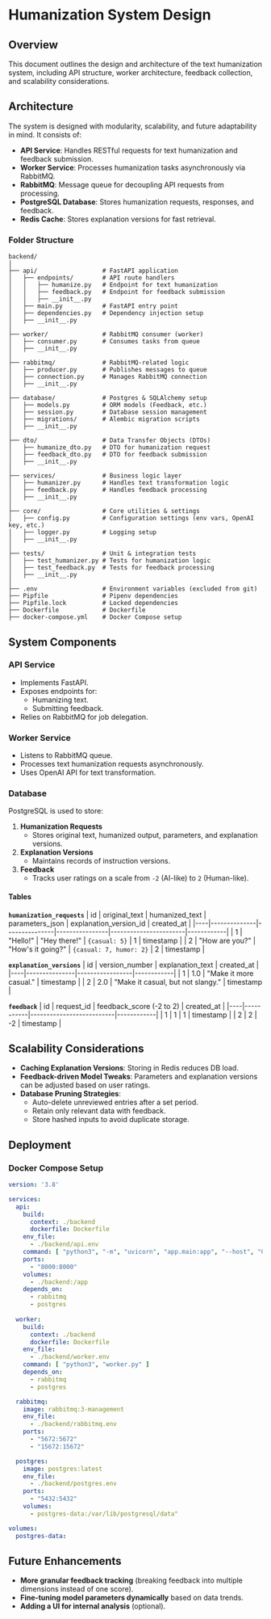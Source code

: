 # Humanization System Design

## Overview
This document outlines the design and architecture of the text humanization system, including API structure, worker architecture, feedback collection, and scalability considerations.

## Architecture
The system is designed with modularity, scalability, and future adaptability in mind. It consists of:
- **API Service**: Handles RESTful requests for text humanization and feedback submission.
- **Worker Service**: Processes humanization tasks asynchronously via RabbitMQ.
- **RabbitMQ**: Message queue for decoupling API requests from processing.
- **PostgreSQL Database**: Stores humanization requests, responses, and feedback.
- **Redis Cache**: Stores explanation versions for fast retrieval.

### Folder Structure
```
backend/
│
├── api/                  # FastAPI application
│   ├── endpoints/        # API route handlers
│   │   ├── humanize.py   # Endpoint for text humanization
│   │   ├── feedback.py   # Endpoint for feedback submission
│   │   ├── __init__.py
│   ├── main.py           # FastAPI entry point
│   ├── dependencies.py   # Dependency injection setup
│   ├── __init__.py
│
├── worker/               # RabbitMQ consumer (worker)
│   ├── consumer.py       # Consumes tasks from queue
│   ├── __init__.py
│
├── rabbitmq/             # RabbitMQ-related logic
│   ├── producer.py       # Publishes messages to queue
│   ├── connection.py     # Manages RabbitMQ connection
│   ├── __init__.py
│
├── database/             # Postgres & SQLAlchemy setup
│   ├── models.py         # ORM models (Feedback, etc.)
│   ├── session.py        # Database session management
│   ├── migrations/       # Alembic migration scripts
│   ├── __init__.py
│
├── dto/                  # Data Transfer Objects (DTOs)
│   ├── humanize_dto.py   # DTO for humanization request
│   ├── feedback_dto.py   # DTO for feedback submission
│   ├── __init__.py
│
├── services/             # Business logic layer
│   ├── humanizer.py      # Handles text transformation logic
│   ├── feedback.py       # Handles feedback processing
│   ├── __init__.py
│
├── core/                 # Core utilities & settings
│   ├── config.py         # Configuration settings (env vars, OpenAI key, etc.)
│   ├── logger.py         # Logging setup
│   ├── __init__.py
│
├── tests/                # Unit & integration tests
│   ├── test_humanizer.py # Tests for humanization logic
│   ├── test_feedback.py  # Tests for feedback processing
│   ├── __init__.py
│
├── .env                  # Environment variables (excluded from git)
├── Pipfile               # Pipenv dependencies
├── Pipfile.lock          # Locked dependencies
├── Dockerfile            # Dockerfile
├── docker-compose.yml    # Docker Compose setup
```

## System Components

### API Service
- Implements FastAPI.
- Exposes endpoints for:
  - Humanizing text.
  - Submitting feedback.
- Relies on RabbitMQ for job delegation.

### Worker Service
- Listens to RabbitMQ queue.
- Processes text humanization requests asynchronously.
- Uses OpenAI API for text transformation.

### Database
PostgreSQL is used to store:
1. **Humanization Requests**
   - Stores original text, humanized output, parameters, and explanation versions.
2. **Explanation Versions**
   - Maintains records of instruction versions.
3. **Feedback**
   - Tracks user ratings on a scale from `-2` (AI-like) to `2` (Human-like).

#### Tables
**`humanization_requests`**
| id | original_text | humanized_text | parameters_json | explanation_version_id | created_at |
|----|--------------|---------------|----------------|-----------------------|------------|
| 1  | "Hello!"     | "Hey there!"   | `{casual: 5}`  | 1                     | timestamp  |
| 2  | "How are you?" | "How's it going?" | `{casual: 7, humor: 2}` | 2 | timestamp |

**`explanation_versions`**
| id | version_number | explanation_text | created_at |
|----|---------------|-----------------|------------|
| 1  | 1.0           | "Make it more casual." | timestamp  |
| 2  | 2.0           | "Make it casual, but not slangy." | timestamp  |

**`feedback`**
| id | request_id | feedback_score (-2 to 2) | created_at |
|----|-----------|--------------------------|------------|
| 1  | 1         | 1                        | timestamp  |
| 2  | 2         | -2                       | timestamp  |

## Scalability Considerations
- **Caching Explanation Versions**: Storing in Redis reduces DB load.
- **Feedback-driven Model Tweaks**: Parameters and explanation versions can be adjusted based on user ratings.
- **Database Pruning Strategies**:
  - Auto-delete unreviewed entries after a set period.
  - Retain only relevant data with feedback.
  - Store hashed inputs to avoid duplicate storage.

## Deployment
### **Docker Compose Setup**
```yaml
version: '3.8'

services:
  api:
    build:
      context: ./backend
      dockerfile: Dockerfile
    env_file:
      - ./backend/api.env
    command: [ "python3", "-m", "uvicorn", "app.main:app", "--host", "0.0.0.0", "--port", "8000" ]
    ports:
      - "8000:8000"
    volumes:
      - ./backend:/app
    depends_on:
      - rabbitmq
      - postgres
  
  worker:
    build:
      context: ./backend
      dockerfile: Dockerfile
    env_file:
      - ./backend/worker.env
    command: [ "python3", "worker.py" ]
    depends_on:
      - rabbitmq
      - postgres

  rabbitmq:
    image: rabbitmq:3-management
    env_file:
      - ./backend/rabbitmq.env
    ports:
      - "5672:5672"
      - "15672:15672"

  postgres:
    image: postgres:latest
    env_file:
      - ./backend/postgres.env
    ports:
      - "5432:5432"
    volumes:
      - postgres-data:/var/lib/postgresql/data"

volumes:
  postgres-data:
```

## Future Enhancements
- **More granular feedback tracking** (breaking feedback into multiple dimensions instead of one score).
- **Fine-tuning model parameters dynamically** based on data trends.
- **Adding a UI for internal analysis** (optional).